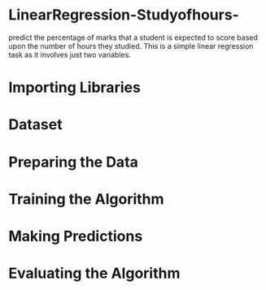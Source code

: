 # LinearRegression-Studyofhours-
predict the percentage of marks that a student is expected to score based upon the number of hours they studied.
This is a simple linear regression task as it involves just two variables.
# Importing Libraries
# Dataset
# Preparing the Data
# Training the Algorithm
# Making Predictions
# Evaluating the Algorithm

